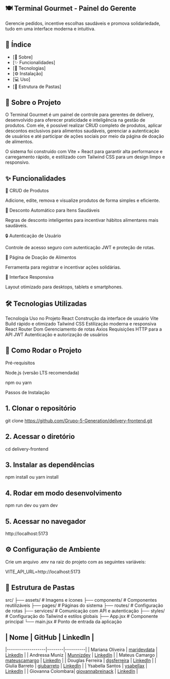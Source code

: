 ## 🍽️ Terminal Gourmet - Painel do Gerente

Gerencie pedidos, incentive escolhas saudáveis e promova solidariedade, tudo em uma interface moderna e intuitiva.

## 📑 Índice

- [📌 Sobre]
- [✨ Funcionalidades]
- [🚀 Tecnologias]
- [⚙️ Instalação]
- [💻 Uso]
- [📂 Estrutura de Pastas]


## 📖 Sobre o Projeto

O Terminal Gourmet é um painel de controle para gerentes de delivery, desenvolvido para oferecer praticidade e inteligência na gestão de produtos.
Com ele, é possível realizar CRUD completo de produtos, aplicar descontos exclusivos para alimentos saudáveis, gerenciar a autenticação de usuários e até participar de ações sociais por meio da página de doação de alimentos.

O sistema foi construído com Vite + React para garantir alta performance e carregamento rápido, e estilizado com Tailwind CSS para um design limpo e responsivo.

## ✨ Funcionalidades

 🛒 CRUD de Produtos

Adicione, edite, remova e visualize produtos de forma simples e eficiente.

 🥗 Desconto Automático para Itens Saudáveis

Regras de desconto inteligentes para incentivar hábitos alimentares mais saudáveis.

🔒 Autenticação de Usuário

Controle de acesso seguro com autenticação JWT e proteção de rotas.

🤝 Página de Doação de Alimentos

Ferramenta para registrar e incentivar ações solidárias.

 📱 Interface Responsiva

Layout otimizado para desktops, tablets e smartphones.

## 🛠️ Tecnologias Utilizadas
Tecnologia	Uso no Projeto
React	Construção da interface de usuário
Vite	Build rápido e otimizado
Tailwind CSS	Estilização moderna e responsiva
React Router Dom 	Gerenciamento de rotas
Axios	Requisições HTTP para a API
JWT	Autenticação e autorização de usuários
## 🚀 Como Rodar o Projeto
Pré-requisitos

Node.js (versão LTS recomendada)

npm ou yarn

Passos de Instalação
## 1. Clonar o repositório
git clone https://github.com/Grupo-5-Generation/delivery-frontend.git

## 2. Acessar o diretório
cd delivery-frontend

## 3. Instalar as dependências
npm install
ou
yarn install

## 4. Rodar em modo desenvolvimento
npm run dev
ou
yarn dev

## 5. Acessar no navegador
http://localhost:5173

## ⚙️ Configuração de Ambiente

Crie um arquivo .env na raiz do projeto com as seguintes variáveis:

VITE_API_URL=http://localhost:5173


## 📂 Estrutura de Pastas
src/
 ├── assets/         # Imagens e ícones
 ├── components/     # Componentes reutilizáveis
 ├── pages/          # Páginas do sistema
 ├── routes/         # Configuração de rotas
 ├── services/       # Comunicação com API e autenticação
 ├── styles/         # Configuração do Tailwind e estilos globais
 ├── App.jsx         # Componente principal
 └── main.jsx        # Ponto de entrada da aplicação


## | Nome              | GitHub | LinkedIn |
|-------------------|--------|----------|
| Mariana Oliveira  | [maridevdata](https://github.com/maridevdata) | [LinkedIn](https://www.linkedin.com/in/mariana-luisa) |
| Andressa Muniz    | [Munnizdev](https://github.com/Munnizdev) | [LinkedIn](https://www.linkedin.com/in/andressa-muniz-2a7714146) |
| Mateus Camargo    | [mateuscamargo](https://github.com/mateuscamargo) | [LinkedIn](https://www.linkedin.com/in/mateuscamargolima/) |
| Douglas Ferreira  | [dgsferreira](https://github.com/dgsferreira) | [LinkedIn](https://www.linkedin.com/in/douglas-casetta-ferreira-168334241) |
| Giulia Barreto    | [giubarreto](https://github.com/giubarreto) | [LinkedIn](https://www.linkedin.com/in/giulia-barreto-849a612b0) |
| Ysabella Santos   | [ysabellax](https://github.com/ysabellax) | [LinkedIn](https://www.linkedin.com/in/ysa-santos) |
| Giovanna Colombara| [giovannabreinack](https://github.com/giovannabreinack) | [LinkedIn](https://www.linkedin.com/in/giovanna-colombara/) |
